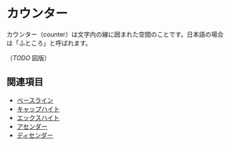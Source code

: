 # カウンター

カウンター（counter）は文字内の線に囲まれた空間のことです。日本語の場合は「ふところ」と呼ばれます。

（*TODO* 図版）

## 関連項目

- [ベースライン](./baseline.md)
- [キャップハイト](./cap-height.md)
- [エックスハイト](./x-height.md)
- [アセンダー](./ascender.md)
- [ディセンダー](./descender.md)
